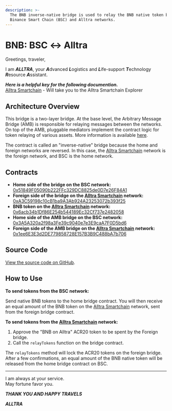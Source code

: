 ```yaml
---
description: >-
  The BNB inverse-native bridge is used to relay the BNB native token between
  Binance Smart Chain (BSC) and Alltra networks.
---
```


# BNB: BSC ↔ Alltra

Greetings, traveler,

I am ***ALLTRA***, your ***A***dvanced ***L***ogistics and ***L***ife-support ***T***echnology ***R***esource ***A***ssistant.
  
***Here is a helpful key for the following documention.***  
[Alltra Smartchain](https://alltra.global) - Will take you to the Alltra Smartchain Explorer  

## Architecture Overview

This bridge is a two-layer bridge. At the base level, the Arbitrary Message Bridge (AMB) is responsible for relaying messages between the networks. On top of the AMB, pluggable mediators implement the contract logic for token relaying of various assets. More information is available [here](https://docs.tokenbridge.net/amb-bridge/about-amb-bridge).

The contract is called an "inverse-native" bridge because the home and foreign networks are reversed. In this case, the [Alltra Smartchain](https://alltra.global) network is the foreign network, and BSC is the home network.

## Contracts

- **Home side of the bridge on the BSC network:** [0x51849F05090b222FFc329DC8825de0D7e26F84A1](https://bscscan.com/address/0x51849F05090b222FFc329DC8825de0D7e26F84A1)
- **Foreign side of the bridge on the [Alltra Smartchain](https://alltra.global) network:** [0xA3C59198c10cB1ba9A3Ab924A23253072b393f25](https://alltra.global/address/0xA3C59198c10cB1ba9A3Ab924A23253072b393f25)
- **BNB token on the [Alltra Smartchain](https://alltra.global) network:** [0x6acb34b1Df86E254b544189Ec32Cf737e2482058](https://alltra.global/address/0x6acb34b1Df86E254b544189Ec32Cf737e2482058/transactions)
- **Home side of the AMB bridge on the BSC network:** [0x3A5A320a2f98a3Fe39c9040e7e3E9caA7F0D5bd6](https://bscscan.com/address/0x3A5A320a2f98a3Fe39c9040e7e3E9caA7F0D5bd6)
- **Foreign side of the AMB bridge on the [Alltra Smartchain](https://alltra.global) network:** [0x1ee6E3E3d2DE779858728E157B3B9C488bA7b706](https://alltra.global/address/0x1ee6E3E3d2DE779858728E157B3B9C488bA7b706)

## Source Code

[View the source code on GitHub](https://github.com/alltra/tokenbridge-contracts).

## How to Use

**To send tokens from the BSC network:**

Send native BNB tokens to the home bridge contract. You will then receive an equal amount of the BNB token on the [Alltra Smartchain](https://alltra.global) network, sent from the foreign bridge contract.

**To send tokens from the [Alltra Smartchain](https://alltra.global) network:**

1. Approve the "BNB on Alltra" ACR20 token to be spent by the Foreign bridge.
2. Call the `relayTokens` function on the bridge contract.

The `relayTokens` method will lock the ACR20 tokens on the foreign bridge. After a few confirmations, an equal amount of the BNB native token will be released from the home bridge contract on BSC.

---

I am always at your service.  
May fortune favor you.

***THANK YOU AND HAPPY TRAVELS***

***ALLTRA***

